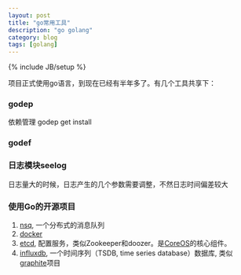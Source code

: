 ```yaml
---
layout: post
title: "go常用工具"
description: "go golang"
category: blog
tags: [golang]
---
```

{% include JB/setup %}

项目正式使用go语言，到现在已经有半年多了。有几个工具共享下：

### godep
依赖管理
godep get install

### godef 


### 日志模块seelog
日志量大的时候，日志产生的几个参数需要调整，不然日志时间偏差较大


### 使用Go的开源项目
1. [nsq](http://github.com/bitly/nsq), 一个分布式的消息队列
2. [docker](http://www.docker.io)
3. [etcd](https://github.com/coreos/etcd), 配置服务，类似Zookeeper和doozer。是[CoreOS](https://coreos.com/)的核心组件。
4. [influxdb](http://influxdb.com/), 一个时间序列（TSDB, time series database）数据库, 类似[graphite](/blog/2014/12/01/graphing-in-graphite/)项目

